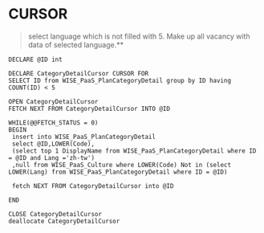 # CURSOR
> select language which is not filled with 5. Make up all vacancy with data of selected language.**


```
DECLARE @ID int

DECLARE CategoryDetailCursor CURSOR FOR 
SELECT ID from WISE_PaaS_PlanCategoryDetail group by ID having COUNT(ID) < 5

OPEN CategoryDetailCursor
FETCH NEXT FROM CategoryDetailCursor INTO @ID

WHILE(@@FETCH_STATUS = 0)
BEGIN
 insert into WISE_PaaS_PlanCategoryDetail
 select @ID,LOWER(Code),
 (select top 1 DisplayName from WISE_PaaS_PlanCategoryDetail where ID = @ID and Lang ='zh-tw')
 ,null from WISE_PaaS_Culture where LOWER(Code) Not in (select LOWER(Lang) from WISE_PaaS_PlanCategoryDetail where ID = @ID)

 fetch NEXT FROM CategoryDetailCursor into @ID

END

CLOSE CategoryDetailCursor
deallocate CategoryDetailCursor
```
